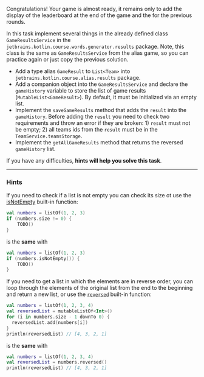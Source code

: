 Congratulations! Your game is almost ready, it remains only to add the display of the leaderboard at the end of the game
and the for the previous rounds.

In this task implement several things in the already defined class `GameResultsService` in
the `jetbrains.kotlin.course.words.generator.results` package. Note, this class is the same as `GameResultsService` from the alias game, so you can practice again or just copy the previous solution.

- Add a type alias `GameResult` to `List<Team>` into `jetbrains.kotlin.course.alias.results` package.
- Add a companion object into the `GameResultsService`
  and declare the `gameHistory` variable to store the list of game results (`MutableList<GameResult>`).
  By default, it must be initialized via an empty list.
- Implement the `saveGameResults` method that adds the `result` into the `gameHistory`.
  Before adding the `result` you need to check two requirements and throw an error if they are broken: 1) `result` must
  not be empty; 2) all teams ids from the `result` must be in the `TeamService.teamsStorage`.
- Implement the `getAllGameResults` method that returns the reversed `gameHistory` list.

If you have any difficulties, **hints will help you solve this task**.

----

### Hints

<div class="hint" title="The `isNotEmpty` built-in function">

If you need to check if a list is not empty you can check its size ot use the [isNotEmpty](https://kotlinlang.org/api/latest/jvm/stdlib/kotlin.collections/is-not-empty.html) built-in function:

  ```kotlin
  val numbers = listOf(1, 2, 3)
  if (numbers.size != 0) {
      TODO()
  }
  ```
is the **same** with

  ```kotlin
  val numbers = listOf(1, 2, 3)
  if (numbers.isNotEmpty()) {
      TODO()
  }
  ```
</div>

<div class="hint" title="The `reversed` built-in function">

If you need to get a list in which the elements are in reverse order,
you can loop through the elements of the original list from the end to the beginning and
return a new list, or use the [`reversed`](https://kotlinlang.org/api/latest/jvm/stdlib/kotlin.collections/reversed.html) built-in function:

  ```kotlin
  val numbers = listOf(1, 2, 3, 4)
  val reversedList = mutableListOf<Int>()
  for (i in numbers.size - 1 downTo 0) {
    reversedList.add(numbers[i])
  }
  println(reversedList) // [4, 3, 2, 1]
  ```

is the **same** with
  ```kotlin
  val numbers = listOf(1, 2, 3, 4)
  val reversedList = numbers.reversed()
  println(reversedList) // [4, 3, 2, 1]
  ```
</div>
